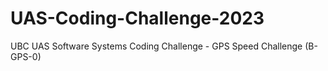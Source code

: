 # UAS-Coding-Challenge-2023
UBC UAS Software Systems Coding Challenge - GPS Speed Challenge (B-GPS-0)
